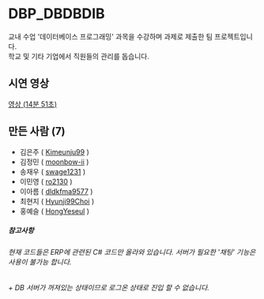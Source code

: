 # DBP_DBDBDIB

교내 수업 '데이터베이스 프로그래밍' 과목을 수강하며 과제로 제출한 팀 프로젝트입니다.   
학교 및 기타 기업에서 직원들의 관리를 돕습니다.

## 시연 영상
[영상 (14분 51초)](https://youtu.be/ZKDVAGsW3LM)

## 만든 사람 (7)
- 김은주 ( [Kimeunju99](https://github.com/Kimeunju99) )
- 김정민 ( [moonbow-ii](https://github.com/moonbow-ii) )
- 송재우 ( [swage1231](https://github.com/swage1231) )
- 이민영 ( [ro2130](https://github.com/ro2130) )
- 이아름 ( [dldkfma9577](https://github.com/dldkfma9577) )
- 최현지 ( [Hyunji99Choi](https://github.com/Hyunji99Choi) )
- 홍예슬 ( [HongYeseul](https://github.com/HongYeseul) )

##### 참고사항
###### 현재 코드들은 ERP에 관련된 C# 코드만 올라와 있습니다. 서버가 필요한 '채팅' 기능은 사용이 불가능 합니다.
###### + DB 서버가 꺼져있는 상태이므로 로그온 상태로 진입 할 수 없습니다.

